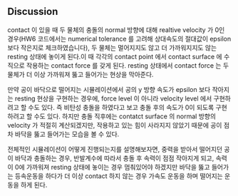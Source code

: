 ## Discussion

contact 이 있을 때 두 물체의 충돌의 normal 방향에 대해 realtive velocity 가 0인 경우(HW6 코드에서는 numerical tolerance 를 고려해 상대속도의 절대값이 epsilon 보다 작은지로 체크하였습니다), 두 물체는 멀어지지도 않고 더 가까워지지도 않는 resting 상태에 놓이게 된다.이 때 각각의 contact point 에서 contact surface 에 수직으로 작용하는 contact force 를 갖게 된다. resting 상태에서 contact force 는 두 물체가 더 이상 가까워져 뚫고 들어가는 현상을 막아준다.

만약 공이 바닥으로 떨어지는 시뮬레이션에서 공의 y 방향 속도가 epsilon 보다 작아지는 resting 현상을 구현하는 경우에, force level 이 아니라 velocity level 에서 구현하려고 할 수도 있다. 즉 비탄성 충돌을 하였다고 보고 충돌 후의 속도가 0이 되도록 구현하려고 할 수도 있다. 하지만 충돌 직후에는 contatct surface 의 normal 방향의 velocity 가 적절히 계산되겠지만, 작용하고 있는 힘이 사라지지 않았기 때문에 공이 점차 바닥을 뚫고 들어가는 모습을 볼 수 있다.

전체적인 시뮬레이션이 어떻게 진행되는지를 설명해보자면, 중력을 받아서 떨어지던 공이 바닥과 충돌하는 경우, 반발계수에 따라서 충돌 후 속력이 점점 작아지게 되고, 속력이 0에 가까워져 resting 상태에 놓이는 경우 멈춰있어야 하겠지만 바닥을 뚫고 들어가는 등속운동을 하다가 더 이상 contact 하지 않는 경우 가속도 운동을 하며 떨어지는 운동을 하게 된다.